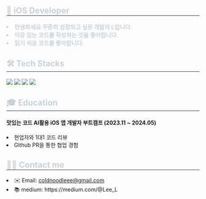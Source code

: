 <div style="text-align: left;">
    <h2 style="border-bottom: 1px solid #21262d; color: #c9d1d9;"> 🍎 iOS Developer </h2>
    <div style="font-weight: 700; font-size: 15px; text-align: left; color: #c9d1d9;">
        <li>안녕하세요 꾸준히 성장하고 싶은 개발자 L입니다.</li>
        <li>이유 있는 코드를 작성하는 것을 좋아합니다.</li>
        <li>읽기 쉬운 코드를 좋아합니다.</li>
    </div>
</div>

<div style="text-align: left;">
    <h2 style="border-bottom: 1px solid #21262d; color: #c9d1d9;"> 🛠️ Tech Stacks </h2>
    <div style="margin:; text-align: left;">
        <img src="https://img.shields.io/badge/IOS-000000?style=flat-square&logo=IOS&logoColor=white">
        <img src="https://img.shields.io/badge/Swift-F05138?style=flat-square&logo=Swift&logoColor=white">
        <img src="https://img.shields.io/badge/Git-F05032?style=flat-square&logo=Git&logoColor=white">
        <img src="https://img.shields.io/badge/Github-181717?style=flat-square&logo=Github&logoColor=white">
    </div>
</div>

<div style="text-align: left;">
    <h2 style="border-bottom: 1px solid #21262d; color: #c9d1d9;"> 🎓 Education </h2>
    <h4>맛있는 코드 AI활용 iOS 앱 개발자 부트캠프 (2023.11 ~ 2024.05)</h4>
    <div>
        <li>현업자와 1대1 코드 리뷰</li>
        <li>Github PR을 통한 협업 경험</li>
    </div>
</div>

<div style="text-align: left;">
    <h2 style="border-bottom: 1px solid #21262d; color: #c9d1d9;"> 🧑‍💻 Contact me </h2>
    <li>✉️ Email: <a href="mailto:coldnoodleee@gmail.com">coldnoodleee@gmail.com</a></li>
    <li>📚 medium: https://medium.com/@Lee_L</li>
</div>

